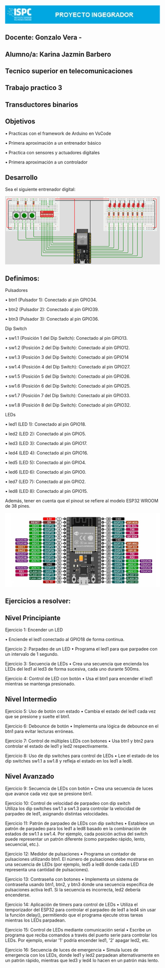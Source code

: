 ![alt text](<pi imag 3.jpg>)

## Docente: Gonzalo Vera -     

## Alumno/a: Karina Jazmin Barbero      

## Tecnico superior en telecomunicaciones      

## Trabajo practico 3    

## Transductores binarios     

## Objetivos      

• Practicas con el framework de Arduino en VsCode       

• Primera aproximación a un entrenador básico      

• Practica con sensores y actuadores digitales      

• Primera aproximación a un controlador 


## Desarrollo     

Sea el siguiente entrenador digital:       

![alt text](image.png) 


## Definimos:        

Pulsadores     

• btn1 (Pulsador 1): Conectado al pin GPIO34.     

• btn2 (Pulsador 2): Conectado al pin GPIO39.     

• btn3 (Pulsador 3): Conectado al pin GPIO36.    

Dip Switch      

• sw1.1 (Posición 1 del Dip Switch): Conectado al pin GPIO13.     

• sw1.2 (Posición 2 del Dip Switch): Conectado al pin GPIO12.     

• sw1.3 (Posición 3 del Dip Switch): Conectado al pin GPIO14      

• sw1.4 (Posición 4 del Dip Switch): Conectado al pin GPIO27.     

• sw1.5 (Posición 5 del Dip Switch): Conectado al pin GPIO26.      

• sw1.6 (Posición 6 del Dip Switch): Conectado al pin GPIO25.     

• sw1.7 (Posición 7 del Dip Switch): Conectado al pin GPIO33.      

• sw1.8 (Posición 8 del Dip Switch): Conectado al pin GPIO32.      

LEDs      

• led1 (LED 1): Conectado al pin GPIO18.      

• led2 (LED 2): Conectado al pin GPIO5.      

• led3 (LED 3): Conectado al pin GPIO17.       

• led4 (LED 4): Conectado al pin GPIO16.       

• led5 (LED 5): Conectado al pin GPIO4.       

• led6 (LED 6): Conectado al pin GPIO0.      

• led7 (LED 7): Conectado al pin GPIO2.       

• led8 (LED 8): Conectado al pin GPIO15.         
            
Además, tener en cuenta que el pinout se refiere al modelo ESP32 
WROOM de 38 pines.       

![alt text](image-1.png)       

## Ejercicios a resolver:     

## Nivel Principiante    

Ejercicio 1: Encender un LED     

• Enciende el led1 conectado al GPIO18 de forma continua.     

Ejercicio 2: Parpadeo de un LED
• Programa el led1 para que parpadee con un intervalo de 1 
segundo.      

Ejercicio 3: Secuencia de LEDs
• Crea una secuencia que encienda los LEDs del led1 al led3 de 
forma sucesiva, cada uno durante 500ms.     

Ejercicio 4: Control de LED con botón
• Usa el btn1 para encender el led1 mientras se mantenga 
presionado.       

## Nivel Intermedio      

Ejercicio 5: Uso de botón con estado
• Cambia el estado del led1 cada vez que se presione y suelte el 
btn1.       

Ejercicio 6: Debounce de botón
• Implementa una lógica de debounce en el btn1 para evitar 
lecturas erróneas.       

Ejercicio 7: Control de múltiples LEDs con botones
• Usa btn1 y btn2 para controlar el estado de led1 y led2
respectivamente.      

Ejercicio 8: Uso de dip switches para control de LEDs
• Lee el estado de los dip switches sw1.1 a sw1.8 y refleja el 
estado en los led1 a led8.       

## Nivel Avanzado     

Ejercicio 9: Secuencia de LEDs con botón
• Crea una secuencia de luces que avance cada vez que se 
presione btn1.      

Ejercicio 10: Control de velocidad de parpadeo con dip switch    
Utiliza los dip switches sw1.1 a sw1.3 para controlar la velocidad 
de parpadeo de led1, asignando distintas velocidades.     

Ejercicio 11: Patrón de parpadeo de LEDs con dip switches
• Establece un patrón de parpadeo para los led1 a led8 basado en 
la combinación de estados de sw1.1 a sw1.4. Por ejemplo, cada 
posición activa del switch puede representar un patrón diferente 
(como parpadeo rápido, lento, secuencial, etc.).        

Ejercicio 12: Medidor de pulsaciones
• Programa un contador de pulsaciones utilizando btn1. El número 
de pulsaciones debe mostrarse en una secuencia de LEDs (por 
ejemplo, led5 a led8 donde cada LED representa una cantidad 
de pulsaciones).       

Ejercicio 13: Contraseña con botones
• Implementa un sistema de contraseña usando btn1, btn2, y 
btn3 donde una secuencia específica de pulsaciones activa 
led1. Si la secuencia es incorrecta, led2 debería encenderse.       

Ejercicio 14: Aplicación de timers para control de LEDs
• Utiliza el temporizador del ESP32 para controlar el parpadeo de 
led1 a led4 sin usar la función delay(), permitiendo que el 
programa ejecute otras tareas mientras los LEDs parpadean.      

Ejercicio 15: Control de LEDs mediante comunicación serial
• Escribe un programa que reciba comandos a través del puerto 
serie para controlar los LEDs. Por ejemplo, enviar '1' podría 
encender led1, '2' apagar led2, etc.      

Ejercicio 16: Secuencia de luces de emergencia
• Simula luces de emergencia con los LEDs, donde led1 y led2
parpadean alternativamente en un patrón rápido, mientras que 
led3 y led4 lo hacen en un patrón más lento.      











      

